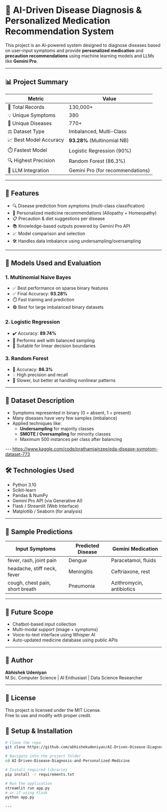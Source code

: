 # 🧠 AI-Driven Disease Diagnosis & Personalized Medication Recommendation System

This project is an AI-powered system designed to diagnose diseases based on user-input symptoms and provide **personalized medication** and **precaution recommendations** using machine learning models and LLMs like **Gemini Pro**.

---

## 📊 Project Summary

| Metric                     | Value                        |
|---------------------------|------------------------------|
| 🧬 Total Records           | 130,000+                     |
| 💡 Unique Symptoms         | 380                          |
| 🧫 Unique Diseases         | 770+                         |
| ⚖️ Dataset Type            | Imbalanced, Multi-Class      |
| 📈 Best Model Accuracy     | **93.28%** (Multinomial NB)  |
| ⏱️ Fastest Model           | Logistic Regression (90%)    |
| 🔍 Highest Precision       | Random Forest (86.3%)        |
| 🧠 LLM Integration         | Gemini Pro (for recommendations) |

---

## 🧠 Features

- 🔍 Disease prediction from symptoms (multi-class classification)
- 💊 Personalized medicine recommendations (Allopathy + Homeopathy)
- 📋 Precaution & diet suggestions per disease
- 📚 Knowledge-based outputs powered by Gemini Pro API
- 📈 Model comparison and selection
- 🛠️ Handles data imbalance using undersampling/oversampling

---

## 🚀 Models Used and Evaluation

### 1. **Multinomial Naive Bayes**
- ✅ Best performance on sparse binary features
- ✅ Final Accuracy: **93.28%**
- ⏱️ Fast training and prediction
- 🟢 Best for large imbalanced binary datasets

### 2. **Logistic Regression**
- ✔️ Accuracy: **89.74%**
- 🔄 Performs well with balanced sampling
- 🧪 Suitable for linear decision boundaries

### 3. **Random Forest**
- 🎯 Accuracy: **86.3%**
- 💡 High precision and recall
- 🐢 Slower, but better at handling nonlinear patterns

---

## 📁 Dataset Description

- Symptoms represented in binary (0 = absent, 1 = present)
- Many diseases have very few samples (imbalance)
- Applied techniques like:
  - **Undersampling** for majority classes
  - **SMOTE / Oversampling** for minority classes
  - Maximum 500 instances per class after balancing

---     https://www.kaggle.com/code/prathamjainzee/eda-disease-symptom-dataset-773

## 🛠️ Technologies Used

- Python 3.10
- Scikit-learn
- Pandas & NumPy
- Gemini Pro API (via Generative AI)
- Flask / Streamlit (Web Interface)
- Matplotlib / Seaborn (for analysis)

---
## 🧪 Sample Predictions

| Input Symptoms                          | Predicted Disease | Gemini Medication                   |
|-----------------------------------------|-------------------|-------------------------------------|
| fever, rash, joint pain                | Dengue            | Paracetamol, fluids                 |
| headache, stiff neck, fever            | Meningitis        | Ceftriaxone, rest                   |
| cough, chest pain, short breath        | Pneumonia         | Azithromycin, antibiotics           |

---

## 🔭 Future Scope

- Chatbot-based input collection
- Multi-modal support (image + symptoms)
- Voice-to-text interface using Whisper AI
- Auto-updated medicine database using public APIs

---

## 👤 Author

**Abhishek Udeniyan**  
M.Sc. Computer Science | AI Enthusiast | Data Science Researcher

---

## 📄 License

This project is licensed under the MIT License.  
Free to use and modify with proper credit.

## 🔧 Setup & Installation

```bash
# Clone the repo
git clone https://github.com/abhishekudeniyan/AI-Driven-Disease-Diagnosis-and-Personalized-Medicine.git

# Navigate into the project folder
cd AI-Driven-Disease-Diagnosis-and-Personalized-Medicine

# Install required libraries
pip install -r requirements.txt

# Run the application
streamlit run app.py
# or if using Flask
python app.py

---

